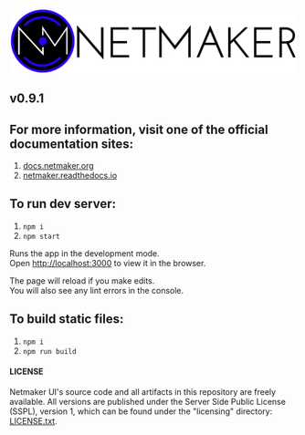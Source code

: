 <p align="center">
  <img src="netmaker.png"><break/>
</p>

## v0.9.1

## For more information, visit one of the official documentation sites:
1. [docs.netmaker.org](https://docs.netmaker.org)
2. [netmaker.readthedocs.io](https://netmaker.readthedocs.io)

## To run dev server:

1. `npm i`
2. `npm start`

Runs the app in the development mode.  
Open [http://localhost:3000](http://localhost:3000) to view it in the browser.  

The page will reload if you make edits.  
You will also see any lint errors in the console.  

## To build static files:

1. `npm i`
2. `npm run build`


#### LICENSE

Netmaker UI's source code and all artifacts in this repository are freely available. All versions are published under the Server Side Public License (SSPL), version 1, which can be found under the "licensing" directory: [LICENSE.txt](licensing/LICENSE.txt).
